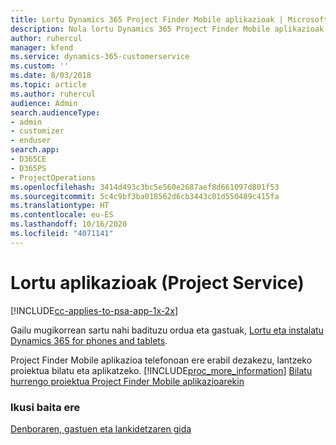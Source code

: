 ```yaml
---
title: Lortu Dynamics 365 Project Finder Mobile aplikazioak | MicrosoftDocs
description: Nola lortu Dynamics 365 Project Finder Mobile aplikazioak
author: ruhercul
manager: kfend
ms.service: dynamics-365-customerservice
ms.custom: ''
ms.date: 8/03/2018
ms.topic: article
ms.author: ruhercul
audience: Admin
search.audienceType:
- admin
- customizer
- enduser
search.app:
- D365CE
- D365PS
- ProjectOperations
ms.openlocfilehash: 3414d493c3bc5e560e2687aef8d661097d801f53
ms.sourcegitcommit: 5c4c9bf3ba018562d6cb3443c01d550489c415fa
ms.translationtype: HT
ms.contentlocale: eu-ES
ms.lasthandoff: 10/16/2020
ms.locfileid: "4071141"
---
```

# <a name="get-the-apps-project-service"></a>Lortu aplikazioak (Project Service)

[!INCLUDE[cc-applies-to-psa-app-1x-2x](../includes/cc-applies-to-psa-app-1x-2x.md)]

Gailu mugikorrean sartu nahi badituzu ordua eta gastuak, [Lortu eta instalatu Dynamics 365 for phones and tablets](https://docs.microsoft.com/dynamics365/mobile-app/dynamics-365-phones-tablets-users-guide).  
  
 Project Finder Mobile aplikazioa telefonoan ere erabil dezakezu, lantzeko proiektua bilatu eta aplikatzeko. [!INCLUDE[proc_more_information](../includes/proc-more-information.md)] [Bilatu hurrengo proiektua Project Finder Mobile aplikazioarekin](../psa/find-next-project-finder-mobile-app.md) 
  
### <a name="see-also"></a>Ikusi baita ere  
 [Denboraren, gastuen eta lankidetzaren gida](../psa/time-expense-collaboration-guide.md)

